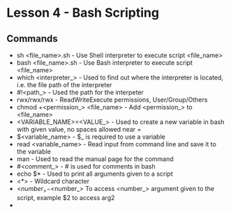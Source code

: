 # Lesson 4 - Bash Scripting

## Commands
- sh <file_name>.sh - Use Shell interpreter to execute script <file_name>
- bash <file_name>.sh - Use Bash interpreter to execute script <file_name>
- which <interpreter_> - Used to find out where the interpreter is located, i.e. the file path of the interpreter
- #!<path_> - Used the path for the interpeter
- rwx/rwx/rwx - ReadWriteExecute permissions, User/Group/Others
- chmod +<permission_> <file_name> - Add <permission_> to <file_name>
- <VARIABLE_NAME>=<VALUE_> - Used to create a new variable in bash with given value, no spaces allowed near =
- $<variable_name> - $_ is required to use a variable
- read <variable_name> - Read input from command line and save it to the variable
- man <command> - Used to read the manual page for the command
- #<comment_> - # is used for comments in bash
- echo $* - Used to print all arguments given to a script
- <*> - Wildcard character
- <$number_> - <$number_> To access <number_> argument given to the script, example $2 to access arg2
- 